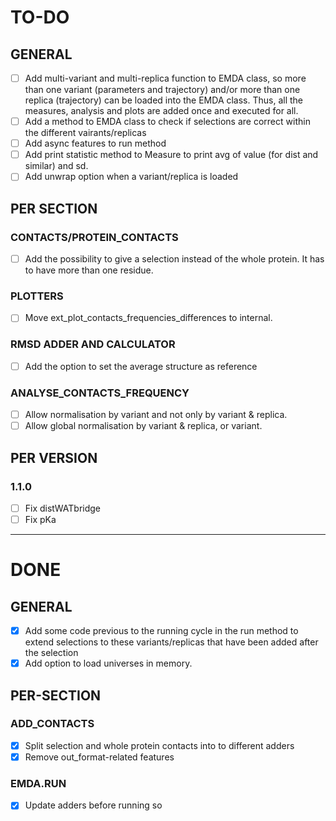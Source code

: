 # TO-DO

## GENERAL

- [ ] Add multi-variant and multi-replica function to EMDA class, so more than one variant (parameters and trajectory) and/or more than one replica (trajectory) can be loaded into the EMDA class. Thus, all the measures, analysis and plots are added once and executed for all.
- [ ] Add a method to EMDA class to check if selections are correct within the different vairants/replicas
- [ ] Add async features to run method
- [ ] Add print statistic method to Measure to print avg of value (for dist and similar) and sd.
- [ ] Add unwrap option when a variant/replica is loaded

## PER SECTION
### CONTACTS/PROTEIN_CONTACTS
- [ ] Add the possibility to give a selection instead of the whole protein. It has to have more than one residue.

### PLOTTERS
- [ ] Move ext_plot_contacts_frequencies_differences to internal.

### RMSD ADDER AND CALCULATOR
- [ ] Add the option to set the average structure as reference

### ANALYSE_CONTACTS_FREQUENCY
- [ ] Allow normalisation by variant and not only by variant & replica.
- [ ] Allow global normalisation by variant & replica, or variant.

## PER VERSION
 
### 1.1.0
- [ ] Fix distWATbridge
- [ ] Fix pKa

---------------------------------------------------------------------

# DONE

## GENERAL
- [X] Add some code previous to the running cycle in the run method to extend selections to these variants/replicas that have been added after the selection
- [X] Add option to load universes in memory.

## PER-SECTION

### ADD_CONTACTS
- [X] Split selection and whole protein contacts into to different adders
- [X] Remove out_format-related features

### EMDA.RUN
- [X] Update adders before running so 